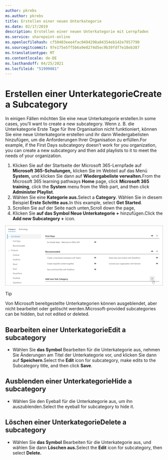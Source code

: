 ```yaml
---
author: pkrebs
ms.author: pkrebs
title: Erstellen einer neuen Unterkategorie
ms.date: 02/17/2019
description: Erstellen einer neuen Unterkategorie mit Lernpfaden
ms.service: sharepoint-online
ms.openlocfilehash: cf50403eee4fac0494298a84354eb142e7957790
ms.sourcegitcommit: 97e175e5ff5b6a9e0274d5ec9b39fdf7e18eb387
ms.translationtype: MT
ms.contentlocale: de-DE
ms.lasthandoff: 04/25/2021
ms.locfileid: "51999081"
---
```

# <a name="create-a-subcategory"></a><span data-ttu-id="04fb6-103">Erstellen einer Unterkategorie</span><span class="sxs-lookup"><span data-stu-id="04fb6-103">Create a Subcategory</span></span> 
<span data-ttu-id="04fb6-104">In einigen Fällen möchten Sie eine neue Unterkategorie erstellen.</span><span class="sxs-lookup"><span data-stu-id="04fb6-104">In some cases, you’ll want to create a new subcategory.</span></span> <span data-ttu-id="04fb6-105">Wenn z. B. die Unterkategorie Erste Tage für Ihre Organisation nicht funktioniert, können Sie eine neue Unterkategorie erstellen und ihr dann Wiedergabelisten hinzufügen, um die Anforderungen Ihrer Organisation zu erfüllen.</span><span class="sxs-lookup"><span data-stu-id="04fb6-105">For example, if the First Days subcategory doesn’t work for you organization, you can create a new subcategory and then add playlists to it to meet the needs of your organization.</span></span> 

1. <span data-ttu-id="04fb6-106">Klicken Sie auf der Startseite  der Microsoft 365-Lernpfade auf **Microsoft 365-Schulungen,** klicken Sie im Webteil auf das Menü **System,** und klicken Sie dann auf **Wiedergabeliste verwalten.**</span><span class="sxs-lookup"><span data-stu-id="04fb6-106">From the Microsoft 365 learning pathways **Home** page, click **Microsoft 365 training**, click the **System** menu from the Web part, and then click **Administer Playlist**.</span></span> 
2. <span data-ttu-id="04fb6-107">Wählen Sie eine **Kategorie aus.**</span><span class="sxs-lookup"><span data-stu-id="04fb6-107">Select a **Category**.</span></span> <span data-ttu-id="04fb6-108">Wählen Sie in diesem Beispiel **Erste Schritte aus.**</span><span class="sxs-lookup"><span data-stu-id="04fb6-108">In this example, select **Get Started**.</span></span>  
3. <span data-ttu-id="04fb6-109">Scrollen Sie auf der Seite nach unten,</span><span class="sxs-lookup"><span data-stu-id="04fb6-109">Scroll down the page,</span></span> 
3. <span data-ttu-id="04fb6-110">Klicken Sie **auf das Symbol Neue Unterkategorie +** hinzufügen.</span><span class="sxs-lookup"><span data-stu-id="04fb6-110">Click the **Add new Subcategory +** icon.</span></span>  

![cg-newsubcategory.png](media/cg-newsubcategory.png)

> [!TIP]
> <span data-ttu-id="04fb6-112">Von Microsoft bereitgestellte Unterkategorien können ausgeblendet, aber nicht bearbeitet oder gelöscht werden.</span><span class="sxs-lookup"><span data-stu-id="04fb6-112">Microsoft-provided subcategories can be hidden, but not edited or deleted.</span></span> 

## <a name="edit-a-subcategory"></a><span data-ttu-id="04fb6-113">Bearbeiten einer Unterkategorie</span><span class="sxs-lookup"><span data-stu-id="04fb6-113">Edit a subcategory</span></span>
- <span data-ttu-id="04fb6-114">Wählen Sie **das Symbol** Bearbeiten für die Unterkategorie aus, nehmen Sie Änderungen am Titel der Unterkategorie vor, und klicken Sie dann auf **Speichern**.</span><span class="sxs-lookup"><span data-stu-id="04fb6-114">Select the **Edit** icon for subcategory, make edits to the Subcategory title, and then click **Save**.</span></span>

## <a name="hide-a-subcategory"></a><span data-ttu-id="04fb6-115">Ausblenden einer Unterkategorie</span><span class="sxs-lookup"><span data-stu-id="04fb6-115">Hide a subcategory</span></span>
- <span data-ttu-id="04fb6-116">Wählen Sie den Eyeball für die Unterkategorie aus, um ihn auszublenden.</span><span class="sxs-lookup"><span data-stu-id="04fb6-116">Select the eyeball for subcategory to hide it.</span></span> 

## <a name="delete-a-subcategory"></a><span data-ttu-id="04fb6-117">Löschen einer Unterkategorie</span><span class="sxs-lookup"><span data-stu-id="04fb6-117">Delete a subcategory</span></span>
- <span data-ttu-id="04fb6-118">Wählen Sie **das Symbol** Bearbeiten für die Unterkategorie aus, und wählen Sie dann **Löschen aus.**</span><span class="sxs-lookup"><span data-stu-id="04fb6-118">Select the **Edit** icon for subcategory, then select **Delete.**</span></span> 
